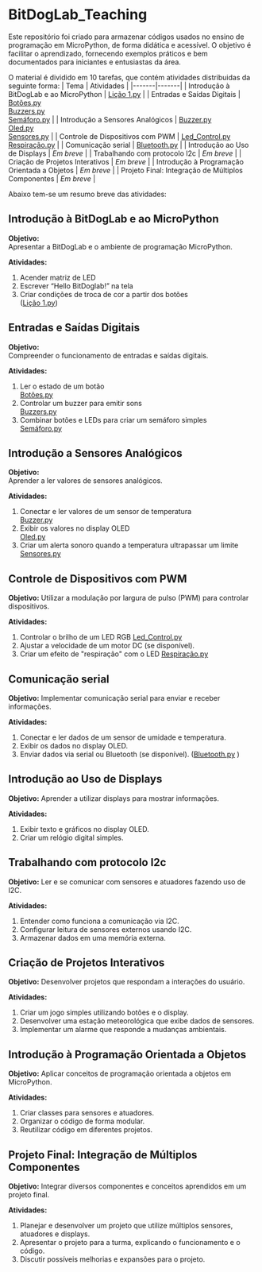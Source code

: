 # BitDogLab_Teaching

Este repositório foi criado para armazenar códigos usados no ensino de programação em MicroPython, de forma didática e acessível. O objetivo é facilitar o aprendizado, fornecendo exemplos práticos e bem documentados para iniciantes e entusiastas da área.

O material é dividido em 10 tarefas, que contém atividades distribuidas da seguinte forma:
| Tema | Atividades |
|-------|-------|
| Introdução à BitDogLab e ao MicroPython | [Lição 1.py](https://github.com/JoaoRemondi/BitDogLab_Teaching/blob/main/C%C3%B3digos/Li%C3%A7%C3%A3o%201/Li%C3%A7%C3%A3o%201.py) |
| Entradas e Saídas Digitais | [Botões.py](https://github.com/JoaoRemondi/BitDogLab_Teaching/blob/main/C%C3%B3digos/Li%C3%A7%C3%A3o%202/Bot%C3%B5es.py) <br> [Buzzers.py](https://github.com/JoaoRemondi/BitDogLab_Teaching/blob/main/C%C3%B3digos/Li%C3%A7%C3%A3o%202/Buzzers.py) <br> [Semáforo.py](https://github.com/JoaoRemondi/BitDogLab_Teaching/blob/main/C%C3%B3digos/Li%C3%A7%C3%A3o%202/Sem%C3%A1foro.py) |
| Introdução a Sensores Analógicos | [Buzzer.py](https://github.com/JoaoRemondi/BitDogLab_Teaching/blob/main/C%C3%B3digos/Li%C3%A7%C3%A3o%203/Buzzer.py) <br> [Oled.py](https://github.com/JoaoRemondi/BitDogLab_Teaching/blob/main/C%C3%B3digos/Li%C3%A7%C3%A3o%203/Oled.py) <br> [Sensores.py](https://github.com/JoaoRemondi/BitDogLab_Teaching/blob/main/C%C3%B3digos/Li%C3%A7%C3%A3o%203/Sensores.py) |
| Controle de Dispositivos com PWM | [Led_Control.py](https://github.com/JoaoRemondi/BitDogLab_Teaching/blob/main/C%C3%B3digos/Li%C3%A7%C3%A3o%204/Led_Control.py) <br> [Respiração.py](https://github.com/JoaoRemondi/BitDogLab_Teaching/blob/main/C%C3%B3digos/Li%C3%A7%C3%A3o%204/Respira%C3%A7%C3%A3o.py) |
| Comunicação serial | [Bluetooth.py](https://github.com/JoaoRemondi/BitDogLab_Teaching/blob/main/C%C3%B3digos/Li%C3%A7%C3%A3o%205/Bluetooth.py) |
| Introdução ao Uso de Displays | _Em breve_ |
| Trabalhando com protocolo I2c | _Em breve_ |
| Criação de Projetos Interativos | _Em breve_ |
| Introdução à Programação Orientada a Objetos | _Em breve_ |
| Projeto Final: Integração de Múltiplos Componentes | _Em breve_ |


Abaixo tem-se um resumo breve das atividades:


## **Introdução à BitDogLab e ao MicroPython**

**Objetivo:**  
Apresentar a BitDogLab e o ambiente de programação MicroPython.

**Atividades:**  
1. Acender matriz de LED  
2. Escrever “Hello BitDoglab!” na tela  
3. Criar condições de troca de cor a partir dos botões  
   ([Lição 1.py](https://github.com/JoaoRemondi/BitDogLab_Teaching/blob/main/C%C3%B3digos/Li%C3%A7%C3%A3o%201/Li%C3%A7%C3%A3o%201.py))
   
## **Entradas e Saídas Digitais**

**Objetivo:**  
Compreender o funcionamento de entradas e saídas digitais.

**Atividades:**  
1. Ler o estado de um botão  
   [Botões.py](https://github.com/JoaoRemondi/BitDogLab_Teaching/blob/main/C%C3%B3digos/Li%C3%A7%C3%A3o%202/Bot%C3%B5es.py)  
2. Controlar um buzzer para emitir sons  
   [Buzzers.py](https://github.com/JoaoRemondi/BitDogLab_Teaching/blob/main/C%C3%B3digos/Li%C3%A7%C3%A3o%202/Buzzers.py)  
3. Combinar botões e LEDs para criar um semáforo simples  
   [Semáforo.py](https://github.com/JoaoRemondi/BitDogLab_Teaching/blob/main/C%C3%B3digos/Li%C3%A7%C3%A3o%202/Sem%C3%A1foro.py)

## **Introdução a Sensores Analógicos**

**Objetivo:**  
Aprender a ler valores de sensores analógicos.

**Atividades:**  
1. Conectar e ler valores de um sensor de temperatura  
   [Buzzer.py](https://github.com/JoaoRemondi/BitDogLab_Teaching/blob/main/C%C3%B3digos/Li%C3%A7%C3%A3o%203/Buzzer.py)  
2. Exibir os valores no display OLED  
   [Oled.py](https://github.com/JoaoRemondi/BitDogLab_Teaching/blob/main/C%C3%B3digos/Li%C3%A7%C3%A3o%203/Oled.py)  
3. Criar um alerta sonoro quando a temperatura ultrapassar um limite  
   [Sensores.py](https://github.com/JoaoRemondi/BitDogLab_Teaching/blob/main/C%C3%B3digos/Li%C3%A7%C3%A3o%203/Sensores.py)

## **Controle de Dispositivos com PWM**

**Objetivo:**
Utilizar a modulação por largura de pulso (PWM) para controlar dispositivos.

**Atividades:**
1. Controlar o brilho de um LED RGB
   [Led_Control.py](https://github.com/JoaoRemondi/BitDogLab_Teaching/blob/main/C%C3%B3digos/Li%C3%A7%C3%A3o%204/Led_Control.py)
2. Ajustar a velocidade de um motor DC (se disponível).
3. Criar um efeito de "respiração" com o LED
   [Respiração.py](https://github.com/JoaoRemondi/BitDogLab_Teaching/blob/main/C%C3%B3digos/Li%C3%A7%C3%A3o%204/Respira%C3%A7%C3%A3o.py)

## **Comunicação serial**

**Objetivo:**
Implementar comunicação serial para enviar e receber informações.

**Atividades:**
1. Conectar e ler dados de um sensor de umidade e temperatura.
2. Exibir os dados no display OLED.
3. Enviar dados via serial ou Bluetooth (se disponível).
   ([Bluetooth.py](https://github.com/JoaoRemondi/BitDogLab_Teaching/blob/main/C%C3%B3digos/Li%C3%A7%C3%A3o%205/Bluetooth.py) )

## **Introdução ao Uso de Displays**

**Objetivo:**
Aprender a utilizar displays para mostrar informações.

**Atividades:**
1. Exibir texto e gráficos no display OLED.
2. Criar um relógio digital simples.

## **Trabalhando com protocolo I2c**

**Objetivo:**
Ler e se comunicar com sensores e atuadores fazendo uso de I2C.

**Atividades:**
1. Entender como funciona a comunicação via I2C.
2. Configurar leitura de sensores externos usando I2C.
3. Armazenar dados em uma memória externa.

## **Criação de Projetos Interativos**

**Objetivo:**
Desenvolver projetos que respondam a interações do usuário.

**Atividades:**
1. Criar um jogo simples utilizando botões e o display.
2. Desenvolver uma estação meteorológica que exibe dados de sensores.
3. Implementar um alarme que responde a mudanças ambientais.

## **Introdução à Programação Orientada a Objetos**

**Objetivo:**
Aplicar conceitos de programação orientada a objetos em MicroPython.

**Atividades:**
1. Criar classes para sensores e atuadores.
2. Organizar o código de forma modular.
3. Reutilizar código em diferentes projetos.

## **Projeto Final: Integração de Múltiplos Componentes**

**Objetivo:**
Integrar diversos componentes e conceitos aprendidos em um projeto final.

**Atividades:**
1. Planejar e desenvolver um projeto que utilize múltiplos sensores, atuadores e displays.
2. Apresentar o projeto para a turma, explicando o funcionamento e o código.
3. Discutir possíveis melhorias e expansões para o projeto.

